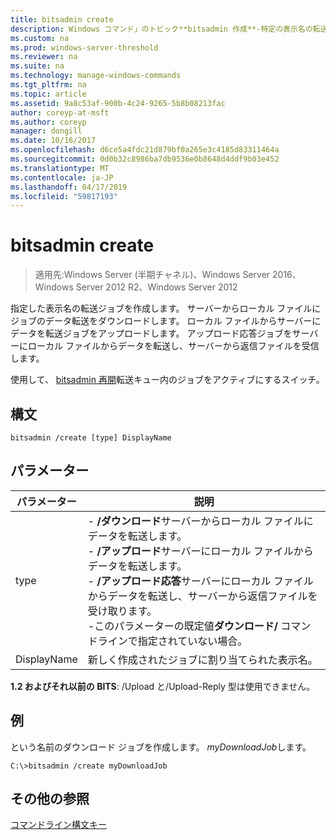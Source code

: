 ```yaml
---
title: bitsadmin create
description: Windows コマンド」のトピック**bitsadmin 作成**-特定の表示名の転送ジョブを作成します。
ms.custom: na
ms.prod: windows-server-threshold
ms.reviewer: na
ms.suite: na
ms.technology: manage-windows-commands
ms.tgt_pltfrm: na
ms.topic: article
ms.assetid: 9a8c53af-900b-4c24-9265-5b8b08213fac
author: coreyp-at-msft
ms.author: coreyp
manager: dongill
ms.date: 10/16/2017
ms.openlocfilehash: d6ce5a4fdc21d879bf0a265e3c4185d83311464a
ms.sourcegitcommit: 0d0b32c8986ba7db9536e0b8648d4ddf9b03e452
ms.translationtype: MT
ms.contentlocale: ja-JP
ms.lasthandoff: 04/17/2019
ms.locfileid: "59817193"
---
```

# <a name="bitsadmin-create"></a>bitsadmin create

>適用先:Windows Server (半期チャネル)、Windows Server 2016、Windows Server 2012 R2、Windows Server 2012

指定した表示名の転送ジョブを作成します。 サーバーからローカル ファイルにジョブのデータ転送をダウンロードします。 ローカル ファイルからサーバーにデータを転送ジョブをアップロードします。 アップロード応答ジョブをサーバーにローカル ファイルからデータを転送し、サーバーから返信ファイルを受信します。

使用して、 [bitsadmin 再開](bitsadmin-resume.md)転送キュー内のジョブをアクティブにするスイッチ。

## <a name="syntax"></a>構文

```
bitsadmin /create [type] DisplayName
```

## <a name="parameters"></a>パラメーター

|パラメーター|説明|
|-------|--------|
|type|-   **/ダウンロード**サーバーからローカル ファイルにデータを転送します。<br />-   **/アップロード**サーバーにローカル ファイルからデータを転送します。<br />-   **/アップロード応答**サーバーにローカル ファイルからデータを転送し、サーバーから返信ファイルを受け取ります。<br />-このパラメーターの既定値**ダウンロード/** コマンドラインで指定されていない場合。|
|DisplayName|新しく作成されたジョブに割り当てられた表示名。|

**1.2 およびそれ以前の BITS**: /Upload と/Upload-Reply 型は使用できません。

## <a name="BKMK_examples"></a>例

という名前のダウンロード ジョブを作成します。 *myDownloadJob*します。

```
C:\>bitsadmin /create myDownloadJob
```

## <a name="additional-references"></a>その他の参照

[コマンドライン構文キー](command-line-syntax-key.md)
